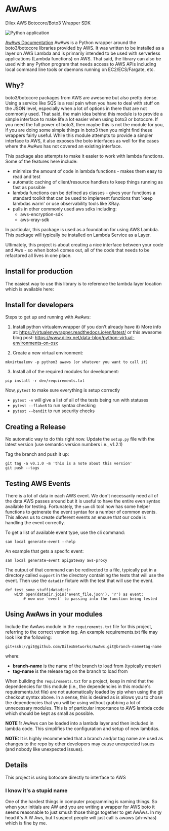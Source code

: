 # AwAws
Dilex AWS Botocore/Boto3 Wrapper SDK

![Python application](https://github.com/DilexNetworks/AwAws/workflows/Python%20application/badge.svg)

[AwAws Documentation](http://dilexnetworks/github.io/AwAws)
AwAws is a Python wrapper around the boto3/botocore libraries provided by AWS.
It was written to be installed as a layer on AWS Lambda and is primarily intended
to be used with serverless applications (Lambda functions) on AWS.  That said, the
library can also be used with any Python program that needs access to AWS APIs
including local command line tools or daemons running on EC2/ECS/Fargate, etc.

## Why?

boto3/botocore packages from AWS are awesome but also pretty dense.  Using a 
service like SQS is a real pain when you have to deal with stuff
on the JSON level, especially when a lot of options in there that are not
commonly used.  That said, the main idea behind this module
is to provide a simple interface to make life a lot easier when
using boto3 or botocore.  If you need the full power of boto3, then
maybe this is not the module for you, if you are doing some simple things
in boto3 then you might find these wrappers fairly useful.  While this module
attempts to provide a simpler interface to AWS, it also exposes the boto interfaces
as well for the cases where the AwAws has not covered an existing interface.

This package also attempts to make it easier to work with lambda functions.  Some of the
features here include:
* minimize the amount of code in lambda functions - makes them easy to read and test
* automatic caching of client/resource handlers to keep things running as fast as possible
* lambda functions can be defined as classes - gives your functions a standard toolkit
that can be used to implement functions that 'keep lambdas warm' or use observability
tools like XRay.
* pulls in other commonly used aws sdks including:
  * aws-encryption-sdk
  * aws-xray-sdk

In particular, this package is used as a foundation for using AWS Lambda. This
package will typically be installed on Lambda Service as a Layer.

Ultimately, this project is about creating a nice interface between your code
and Aws - so when boto4 comes out, all of the code that needs to be refactored
all lives in one place.

## Install for production

The easiest way to use this library is to reference the lambda layer location
which is available here:

## Install for developers
Steps to get up and running with AwAws:
1. Install python virtualenvwrapper (if you don't already have it)
   More info at: https://virtualenvwrapper.readthedocs.io/en/latest/
   or this awesome blog post: https://www.dilex.net/data-blog/python-virtual-environments-on-osx

2. Create a new virtual environment:
```
mkvirtualenv -p python3 awaws (or whatever you want to call it)
```

3. Install all of the required modules for development:
```
pip install -r dev/requirements.txt
```
Now, `pytest` to make sure everything is setup correctly
+ `pytest -v` will give a list of all of the tests being run with statuses
+ `pytest --flake8` to run syntax checking
+ `pytest --bandit` to run security checks

## Creating a Release
No automatic way to do this right now.  Update the `setup.py` file
with the latest version (use semantic version numbers i.e., v1.2.1)

Tag the branch and push it up:
```
git tag -a v0.1.0 -m 'this is a note about this version'
git push --tags
```

## Testing AWS Events
There is a lot of data in each AWS event.  We don't necessarily need
all of the data AWS passes around but it is useful to have the entire
even syntax available for testing.  Fortunately, the `sam` cli tool now
has some helper functions to getnerate the event syntax for a number of
common events.  This allows us to create dufferent events an ensure that
our code is handling the event correctly.

To get a list of available event type, use the cli command:
```
sam local generate-event --help
```
An example that gets a specifc event:
```
sam local generate-event apigateway aws-proxy
```
The output of that command can be redirected to a file, typically put
in a directory called `support` in the directory containing the tests that
will use the event.  Then use the `datadir` fixture with the test that will
use the event.

```
def test_some_stuff(datadir):
    with open(datadir.join('event_file.json'), 'r') as event:
        # now use `event` to passing into the function being tested
```


## Using AwAws in your modules
Include the AwAws module in the `requirements.txt` file for this project,
referring to the correct version tag.  An example requirements.txt file
may look like the following:

```
git+ssh://git@github.com/DilexNetworks/AwAws.git@branch-name#tag-name
```
where:
+ __branch-name__ is the name of the branch to load from (typically *master*)
+ __tag-name__ is the release tag on the branch to load from

When building the `requirements.txt` for a project, keep in mind that
the dependencies for this module (i.e., the dependencies in this module's
requirements.txt file) are not automatically loaded by pip when using the
git checkout syntax above.  In a sense, this is desired as is allows you
to chose the dependencies that you will be using without grabbing a lot
of unnecessary modules. This is of particular importance to AWS lambda
code which should be kept as small as possible.

**NOTE 1:** AwAws can be loaded into a lambda layer and then included in
lambda code. This simplifies the configuration and setup of new lambdas.

**NOTE:** It is highly recommended that a branch and/or tag name
are used as changes to the repo by other developers may cause
unexpected issues (and nobody like unexpected issues).

## Details

This project is using botocore directly to interface to AWS

### I know it's a stupid name

One of the hardest things in computer programming is naming things. So when your
initials are AW and you are writing a wrapper for AWS boto it seems reasonable
to just smush those things together to get AwAws.  In my head it's A W Aws, but
I suspect people will just call is awaws (ah-whas) which is fine by me.
